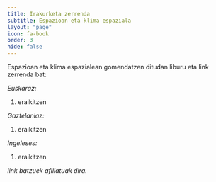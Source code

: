 ```yaml
---
title: Irakurketa zerrenda
subtitle: Espazioan eta klima espaziala
layout: "page"
icon: fa-book
order: 3
hide: false
---
```


Espazioan eta klima espazialean gomendatzen ditudan liburu eta link zerrenda bat:

*Euskaraz:*
1. eraikitzen

*Gaztelaniaz:*
1. eraikitzen

*Ingeleses:*
1. eraikitzen

*link batzuek afiliatuak dira.*  
